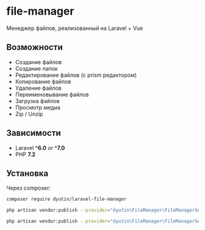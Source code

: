 # file-manager
 Менеджер файлов, реализованный на Laravel + Vue

## Возможности
- Создание файлов
- Создание папок
- Редактирование файлов (с prism редактором)
- Копирование файлов
- Удаление файлов
- Переименовывание файлов
- Загрузка файлов
- Просмотр медиа
- Zip / Unzip

## Зависимости

- Laravel **^6.0** or **^7.0**
- PHP **7.2**

## Установка

Через composer:

```bash
composer require dyutin/laravel-file-manager
```

```bash
php artisan vendor:publish --provider="dyutin\FileManager\FileManagerServiceProvider" --tag="config"
```
```bash
php artisan vendor:publish --provider="dyutin\FileManager\FileManagerServiceProvider" --tag="public" --force
```

